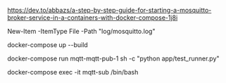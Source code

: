 https://dev.to/abbazs/a-step-by-step-guide-for-starting-a-mosquitto-broker-service-in-a-containers-with-docker-compose-1j8i

New-Item -ItemType File -Path "log/mosquitto.log"

docker-compose up --build


docker-compose run mqtt-mqtt-pub-1 sh -c "python app/test_runner.py"

docker-compose exec -it mqtt-sub /bin/bash

